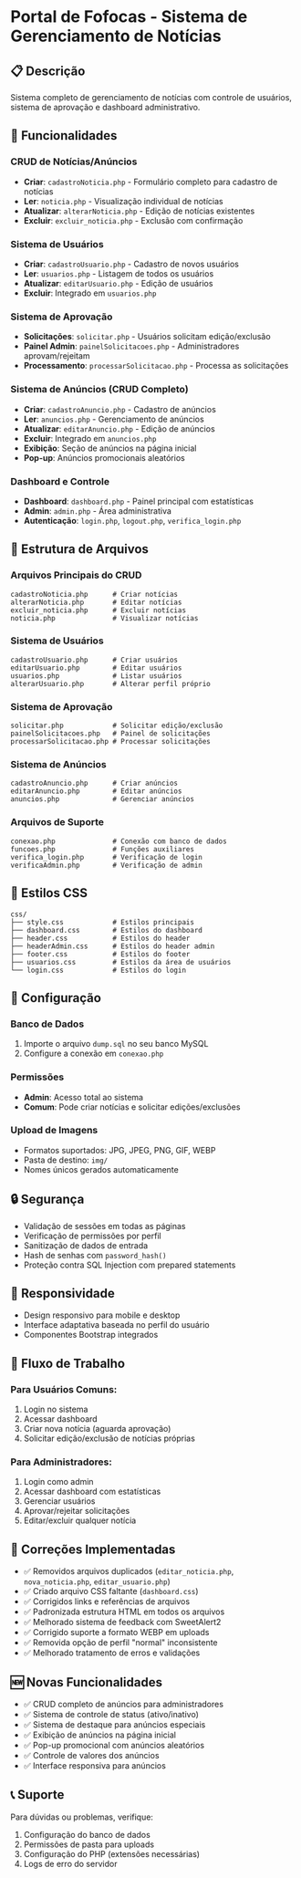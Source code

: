 # Portal de Fofocas - Sistema de Gerenciamento de Notícias

## 📋 Descrição
Sistema completo de gerenciamento de notícias com controle de usuários, sistema de aprovação e dashboard administrativo.

## 🚀 Funcionalidades

### CRUD de Notícias/Anúncios
- **Criar**: `cadastroNoticia.php` - Formulário completo para cadastro de notícias
- **Ler**: `noticia.php` - Visualização individual de notícias
- **Atualizar**: `alterarNoticia.php` - Edição de notícias existentes
- **Excluir**: `excluir_noticia.php` - Exclusão com confirmação

### Sistema de Usuários
- **Criar**: `cadastroUsuario.php` - Cadastro de novos usuários
- **Ler**: `usuarios.php` - Listagem de todos os usuários
- **Atualizar**: `editarUsuario.php` - Edição de usuários
- **Excluir**: Integrado em `usuarios.php`

### Sistema de Aprovação
- **Solicitações**: `solicitar.php` - Usuários solicitam edição/exclusão
- **Painel Admin**: `painelSolicitacoes.php` - Administradores aprovam/rejeitam
- **Processamento**: `processarSolicitacao.php` - Processa as solicitações

### Sistema de Anúncios (CRUD Completo)
- **Criar**: `cadastroAnuncio.php` - Cadastro de anúncios
- **Ler**: `anuncios.php` - Gerenciamento de anúncios
- **Atualizar**: `editarAnuncio.php` - Edição de anúncios
- **Excluir**: Integrado em `anuncios.php`
- **Exibição**: Seção de anúncios na página inicial
- **Pop-up**: Anúncios promocionais aleatórios

### Dashboard e Controle
- **Dashboard**: `dashboard.php` - Painel principal com estatísticas
- **Admin**: `admin.php` - Área administrativa
- **Autenticação**: `login.php`, `logout.php`, `verifica_login.php`

## 📁 Estrutura de Arquivos

### Arquivos Principais do CRUD
```
cadastroNoticia.php      # Criar notícias
alterarNoticia.php       # Editar notícias
excluir_noticia.php      # Excluir notícias
noticia.php              # Visualizar notícias
```

### Sistema de Usuários
```
cadastroUsuario.php      # Criar usuários
editarUsuario.php        # Editar usuários
usuarios.php             # Listar usuários
alterarUsuario.php       # Alterar perfil próprio
```

### Sistema de Aprovação
```
solicitar.php            # Solicitar edição/exclusão
painelSolicitacoes.php   # Painel de solicitações
processarSolicitacao.php # Processar solicitações
```

### Sistema de Anúncios
```
cadastroAnuncio.php      # Criar anúncios
editarAnuncio.php        # Editar anúncios
anuncios.php             # Gerenciar anúncios
```

### Arquivos de Suporte
```
conexao.php              # Conexão com banco de dados
funcoes.php              # Funções auxiliares
verifica_login.php       # Verificação de login
verificaAdmin.php        # Verificação de admin
```

## 🎨 Estilos CSS
```
css/
├── style.css            # Estilos principais
├── dashboard.css        # Estilos do dashboard
├── header.css           # Estilos do header
├── headerAdmin.css      # Estilos do header admin
├── footer.css           # Estilos do footer
├── usuarios.css         # Estilos da área de usuários
└── login.css            # Estilos do login
```

## 🔧 Configuração

### Banco de Dados
1. Importe o arquivo `dump.sql` no seu banco MySQL
2. Configure a conexão em `conexao.php`

### Permissões
- **Admin**: Acesso total ao sistema
- **Comum**: Pode criar notícias e solicitar edições/exclusões

### Upload de Imagens
- Formatos suportados: JPG, JPEG, PNG, GIF, WEBP
- Pasta de destino: `img/`
- Nomes únicos gerados automaticamente

## 🔒 Segurança
- Validação de sessões em todas as páginas
- Verificação de permissões por perfil
- Sanitização de dados de entrada
- Hash de senhas com `password_hash()`
- Proteção contra SQL Injection com prepared statements

## 📱 Responsividade
- Design responsivo para mobile e desktop
- Interface adaptativa baseada no perfil do usuário
- Componentes Bootstrap integrados

## 🎯 Fluxo de Trabalho

### Para Usuários Comuns:
1. Login no sistema
2. Acessar dashboard
3. Criar nova notícia (aguarda aprovação)
4. Solicitar edição/exclusão de notícias próprias

### Para Administradores:
1. Login como admin
2. Acessar dashboard com estatísticas
3. Gerenciar usuários
4. Aprovar/rejeitar solicitações
5. Editar/excluir qualquer notícia

## 🐛 Correções Implementadas
- ✅ Removidos arquivos duplicados (`editar_noticia.php`, `nova_noticia.php`, `editar_usuario.php`)
- ✅ Criado arquivo CSS faltante (`dashboard.css`)
- ✅ Corrigidos links e referências de arquivos
- ✅ Padronizada estrutura HTML em todos os arquivos
- ✅ Melhorado sistema de feedback com SweetAlert2
- ✅ Corrigido suporte a formato WEBP em uploads
- ✅ Removida opção de perfil "normal" inconsistente
- ✅ Melhorado tratamento de erros e validações

## 🆕 Novas Funcionalidades
- ✅ CRUD completo de anúncios para administradores
- ✅ Sistema de controle de status (ativo/inativo)
- ✅ Sistema de destaque para anúncios especiais
- ✅ Exibição de anúncios na página inicial
- ✅ Pop-up promocional com anúncios aleatórios
- ✅ Controle de valores dos anúncios
- ✅ Interface responsiva para anúncios

## 📞 Suporte
Para dúvidas ou problemas, verifique:
1. Configuração do banco de dados
2. Permissões de pasta para uploads
3. Configuração do PHP (extensões necessárias)
4. Logs de erro do servidor
